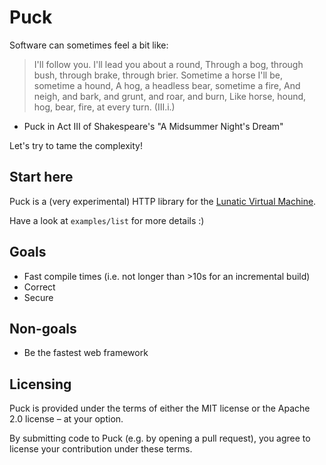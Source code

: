 # Puck

Software can sometimes feel a bit like:

> I'll follow you. I'll lead you about a round,
> Through a bog, through bush, through brake, through brier.
> Sometime a horse I'll be, sometime a hound,
> A hog, a headless bear, sometime a fire,
> And neigh, and bark, and grunt, and roar, and burn,
> Like horse, hound, hog, bear, fire, at every turn. (III.i.)  

- Puck in Act III of Shakespeare's "A Midsummer Night's Dream"

Let's try to tame the complexity!

## Start here

Puck is a (very experimental) HTTP library for the
[Lunatic Virtual Machine](https://lunatic.solutions).

Have a look at `examples/list` for more details :)

## Goals

- Fast compile times (i.e. not longer than >10s for an incremental build)
- Correct
- Secure

## Non-goals

- Be the fastest web framework

## Licensing

Puck is provided under the terms of either the MIT license or the Apache 2.0 license – at your
option.

By submitting code to Puck (e.g. by opening a pull request), you agree to license your contribution
under these terms.
